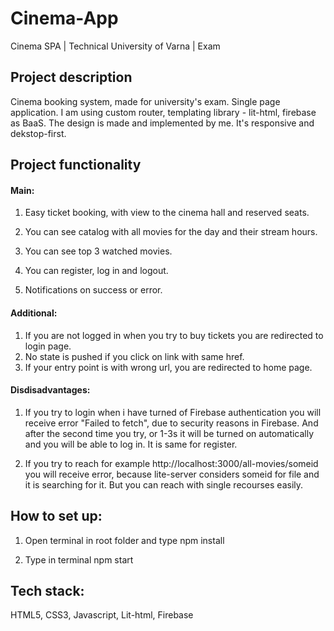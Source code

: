 # Cinema-App
Cinema SPA | Technical University of Varna | Exam

## Project description

  Cinema booking system, made for university's exam.
Single page application.
I am using custom router, templating library - lit-html, firebase as BaaS.
The design is made and implemented by me. It's responsive and dekstop-first.

## Project functionality
 
  ####  Main: 
   1. Easy ticket booking, with view to the cinema hall and reserved seats.

   2. You can see catalog with all movies for the day and their stream hours.

   3. You can see top 3 watched movies.

   4. You can register, log in and logout.
   
   5. Notifications on success or error.

  ####  Additional: 
   1. If you are not logged in when you try to buy tickets you are redirected to login page.
   2. No state is pushed if you click on link with same href.
   3. If your entry point is with wrong url, you are redirected to home page.

  ####  Disdisadvantages:
   1. If you try to login when i have turned of Firebase authentication you will receive error "Failed to fetch", due to security reasons in Firebase. And after the second time    you try, or 1-3s it will be turned on automatically and you will be able to log in. It is same for register.

   2. If you try to reach for example http://localhost:3000/all-movies/someid you will receive error, because lite-server considers someid for file and it is searching for it.    But you can reach with single recourses easily.
 
## How to set up:
1. Open terminal in root folder and type npm install

2. Type in terminal npm start

## Tech stack:
HTML5, CSS3, Javascript, Lit-html, Firebase

